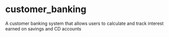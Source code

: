 # customer_banking
A  customer banking system that allows users to calculate and track interest earned on savings and CD accounts
